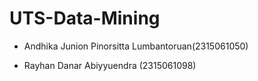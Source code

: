 # UTS-Data-Mining
- Andhika Junion Pinorsitta Lumbantoruan(2315061050)

- Rayhan Danar Abiyyuendra (2315061098)
